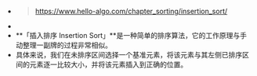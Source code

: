 - > https://www.hello-algo.com/chapter_sorting/insertion_sort/
-
- **「插入排序 Insertion Sort」**是一种简单的排序算法，它的工作原理与手动整理一副牌的过程非常相似。
- 具体来说，我们在未排序区间选择一个基准元素，将该元素与其左侧已排序区间的元素逐一比较大小，并将该元素插入到正确的位置。